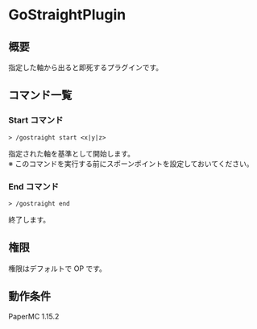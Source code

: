 # GoStraightPlugin

## 概要
指定した軸から出ると即死するプラグインです。

## コマンド一覧
### Start コマンド
```
> /gostraight start <x|y|z>
```
指定された軸を基準として開始します。  
※ このコマンドを実行する前にスポーンポイントを設定しておいてください。
### End コマンド
```
> /gostraight end
```
終了します。

## 権限
権限はデフォルトで OP です。

## 動作条件
PaperMC 1.15.2
